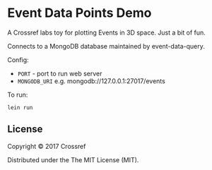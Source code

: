 # Event Data Points Demo

A Crossref labs toy for plotting Events in 3D space. Just a bit of fun.

Connects to a MongoDB database maintained by event-data-query.

Config:

 - `PORT` - port to run web server
 - `MONGODB_URI` e.g. mongodb://127.0.0.1:27017/events

To run:

    lein run

## License

Copyright © 2017 Crossref

Distributed under the The MIT License (MIT).

